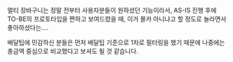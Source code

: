 멀티 장바구니는 정말 전부터 사용자분들이 원하셨던 기능이라서, AS-IS 진행 후에 TO-BE의 프로토타입을 짠하고 보여드렸을 때, 이거 몰카 아니냐고 할 정도로 놀라면서 좋아하셨다는....

배달팁에 민감하신 분들은 먼저 배달팁 기준으로 1차로 필터링을 했기 때문에 나중에는 총금액 중심으로 비교했다고 보셔도 될 것 같습니다.